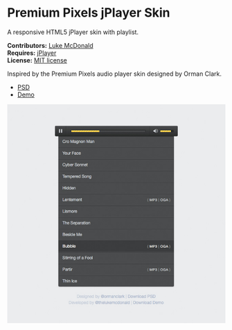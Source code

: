 # Premium Pixels jPlayer Skin

A responsive HTML5 jPlayer skin with playlist.

__Contributors:__ [Luke McDonald](https://twitter.com/thelukemcdonald)  
__Requires:__ [jPlayer](http://jplayer.org)  
__License:__ [MIT license](http://opensource.org/licenses/MIT)  

Inspired by the Premium Pixels audio player skin designed by Orman Clark.

* [PSD](http://www.premiumpixels.com/freebies/custom-audio-player-skin-psd/)
* [Demo](http://lukemcdonald.github.io/jplayer-skin-premium-pixels/)

![Premium Pixels jPlayer Skin](screenshot-1.jpg)
